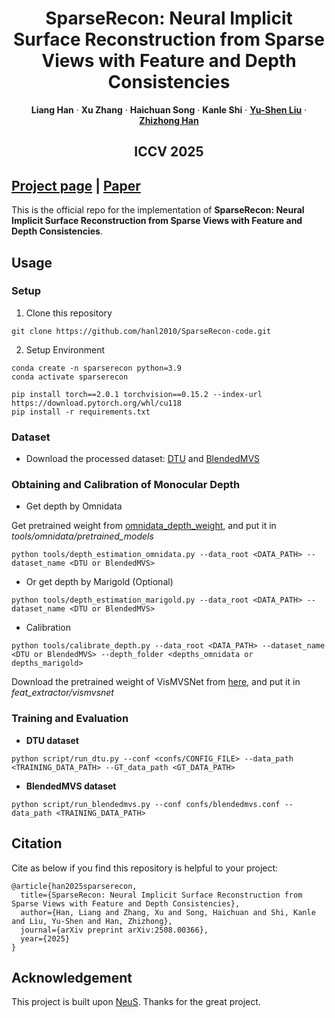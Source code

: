 <h1 align="center"> SparseRecon: Neural Implicit Surface Reconstruction from Sparse Views with
Feature and Depth Consistencies </h1>

<p align="center">
    <strong>Liang Han</strong>
    ·
    <strong>Xu Zhang</strong>
    ·
    <strong>Haichuan Song</strong>
    ·
    <strong>Kanle Shi</strong>
    ·
    <a href="https://yushen-liu.github.io/"><strong>Yu-Shen Liu</strong></a>
    ·
    <a href="https://h312h.github.io/"><strong>Zhizhong Han</strong></a>
</p>

<h2 align="center">ICCV 2025</h2>


## [Project page](https://hanl2010.github.io/SparseRecon/) |  [Paper](https://arxiv.org/abs/2508.00366)
This is the official repo for the implementation of **SparseRecon: Neural Implicit Surface Reconstruction from Sparse Views with Feature and Depth Consistencies**.

## Usage

### Setup

1. Clone this repository

```shell
git clone https://github.com/hanl2010/SparseRecon-code.git
```
2. Setup Environment

```shell
conda create -n sparserecon python=3.9
conda activate sparserecon

pip install torch==2.0.1 torchvision==0.15.2 --index-url https://download.pytorch.org/whl/cu118
pip install -r requirements.txt
```

### Dataset
- Download the processed dataset: [DTU]() and [BlendedMVS](https://drive.google.com/file/d/1u6xmQicjcOdQVKismwC_5d_WGjND2lLn/view?usp=sharing)

### Obtaining and Calibration of Monocular Depth 

- Get depth by Omnidata

Get pretrained weight from [omnidata_depth_weight](https://drive.google.com/drive/folders/14RV5GdHv6sReFMfEwMrXAfvIAasNlmKg?usp=sharing), and put it in *tools/omnidata/pretrained_models*

```shell
python tools/depth_estimation_omnidata.py --data_root <DATA_PATH> --dataset_name <DTU or BlendedMVS>
```
- Or get depth by Marigold (Optional) 

```shell
python tools/depth_estimation_marigold.py --data_root <DATA_PATH> --dataset_name <DTU or BlendedMVS>
```

- Calibration
```shell
python tools/calibrate_depth.py --data_root <DATA_PATH> --dataset_name <DTU or BlendedMVS> --depth_folder <depths_omnidata or depths_marigold>
```

Download the pretrained weight of VisMVSNet from [here](https://drive.google.com/drive/folders/14RV5GdHv6sReFMfEwMrXAfvIAasNlmKg), and put it in *feat_extractor/vismvsnet*

### Training and Evaluation 

- **DTU dataset**

```shell
python script/run_dtu.py --conf <confs/CONFIG_FILE> --data_path <TRAINING_DATA_PATH> --GT_data_path <GT_DATA_PATH>
```

- **BlendedMVS dataset**

```shell
python script/run_blendedmvs.py --conf confs/blendedmvs.conf --data_path <TRAINING_DATA_PATH> 
```


## Citation

Cite as below if you find this repository is helpful to your project:

```
@article{han2025sparserecon,
  title={SparseRecon: Neural Implicit Surface Reconstruction from Sparse Views with Feature and Depth Consistencies},
  author={Han, Liang and Zhang, Xu and Song, Haichuan and Shi, Kanle and Liu, Yu-Shen and Han, Zhizhong},
  journal={arXiv preprint arXiv:2508.00366},
  year={2025}
}
```

## Acknowledgement
This project is built upon [NeuS](https://github.com/Totoro97/NeuS). Thanks for the great project.
